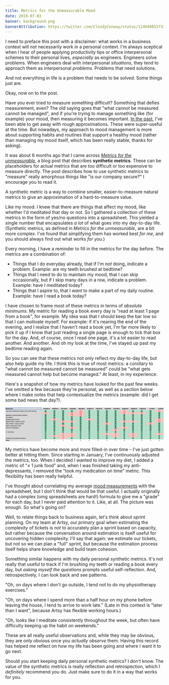 ```yaml
---
title: Metrics for the Unmeasurable Mood
date: 2019-07-03
banner: background.png
bannerAttribution: https://twitter.com/CloudyConway/status/1146480157336702976
---
```


I need to preface this post with a disclaimer: what works in a business context will not necessarily work in a personal context. I'm always sceptical when I hear of people applying productivity tips or office interpersonal schemes to their personal lives, _especially_ as engineers. Engineers solve problems. When engineers deal with interpersonal _situations_, they tend to approach them as interpersonal _problems_. Problems that need solutions.

And not everything in life is a problem that needs to be solved. Some things just are.

Okay, now on to the post.

Have you ever tried to measure something difficult? Something that defies measurement, even? The old saying goes that "what cannot be measured cannot be managed", and if you're trying to manage something like (for example) your mood, then measuring it becomes important. [In the past](https://ashfurrow.com/blog/all-i-can-say-is-im-excited/), I've been able to get away with rough approximations. These were super-useful at the time. But nowadays, my approach to mood management is more about supporting habits and routines that support a healthy mood (rather than managing my mood itself, which has been really stable, thanks for asking).

It was about 6 months ago that I came across _[Metrics for the unmeasurable](https://lethain.com/metrics-for-the-unmeasurable/)_, a blog post that describes **synthetic metrics**. These can be placeholders for actual metrics that are too difficult or too expensive to measure directly. The post describes how to use synthetic metrics to "measure" really amorphous things like "is our company secure?" I encourage you to read it.

A synthetic metric is a way to combine smaller, easier-to-measure natural metrics to give an approximation of a hard-to-measure value.

Like my mood. I knew that there are things that affect my mood, like whether I'd meditated that day or not. So I gathered a collection of these metrics in the form of yes/no questions into a spreadsheet. This yielded a single number that encapsulates _a lot_ of what goes into my day-to-day life. (Synthetic metrics, as defined in _Metrics for the unmeasurable_, are a bit more complex. I've found that simplifying them has worked best _for me_, and you should always find out what works _for you_.)

Every morning, I have a reminder to fill in the metrics for the day before. The metrics are a combination of:

- Things that I do everyday already, that if I'm _not_ doing, indicate a problem. Example: are my teeth brushed at bedtime?
- Things that I need to do to maintain my mood, that I can skip occasionally, but if I skip many days in a row, indicate a problem. Example: have I meditated today?
- Things that I aspire to, that I _want_ to make a part of my daily routine. Example: have I read a book today?

I have chosen to frame most of these metrics in terms of _absolute minimums_. My metric for reading a book every day is "read at least 1 page from a book", for example. My idea was that I should keep the bar low so that I can motivate myself. For example: if it's nearing the end of the evening, and I realize that I haven't read a book yet, I'm far more likely to pick it up if I know that just reading a single page is enough to tick that box for the day. And, of course, once I read one page, it's a lot easier to read another. And another. And oh my look at the time, I've stayed up past my bedtime reading again.

So you can see that these metrics not only reflect my day-to-day life, but also help guide my life. I think this is true of most metrics: a corollary to "what cannot be measured cannot be measured" could be "what gets measured cannot help but become managed." At least, in my experience.

Here's a snapshot of how my metrics have looked for the past few weeks. I've omitted a few because they're personal, as well as a section below where I make notes that help contextualize the metrics (example: did I get some bad news that day?).

<Wide>

![Screenshot of my spreadsheet](metrics.png)

</Wide>

My metrics have become more and more filled-in over time – I've just gotten better at hitting them. Since starting in January, I've continuously adjusted the metrics, too. When I decided I wanted to improve my diet, I added a metric of "≤ 1 junk food" and, when I was finished taking my anti-depressants, I removed the "took my medication on time" metric. This flexibility has been really helpful.

I've thought about correlating my average [mood measurements](https://github.com/KrauseFx/mood) with the spreadsheet, but I don't think that would be that useful. I actually originally had a complex (omg spreadsheets are hard!) formula to give me a "grade" for each day, but I never paid attention to it. Like, at all. The picture was enough. So what's going on?

Well, to relate things back to business again, let's think about sprint planning. On my team at Artsy, our _primary_ goal when estimating the complexity of tickets is _not_ to accurately plan a sprint based on capacity, but rather because the conversation around estimation is itself useful for uncovering hidden complexity. I'll say that again: we estimate our tickets, but not so we can plan a "full" sprint, but because the estimation process itself helps share knowledge and build team cohesion.

Something similar happens with my daily personal synthetic metrics. It's not really that useful to track if I'm brushing my teeth or reading a book every day, but _asking myself the questions_ prompts useful self-reflection. And, retrospectively, I can look back and see patterns.

"Oh, on days where I don't go outside, I tend not to do my physiotherapy exercises."

"Oh, on days where I spend more than a half hour on my phone before leaving the house, I tend to arrive to work late." (Late in this context is "later than I want", because Artsy has flexible working hours.)

"Oh, looks like I meditate consistently throughout the week, but often have difficulty keeping up the habit on weekends."

These are all really useful observations and, while they may be obvious, they are only obvious once you _actually observe_ them. Having this record has helped me reflect on how my life has been going and where I want it to go next.

Should you start keeping daily personal synthetic metrics? I don't know. The value of the synthetic metrics is really reflection and retrospection, which I _definitely_ recommend you do. Just make sure to do it in a way that works for you.
